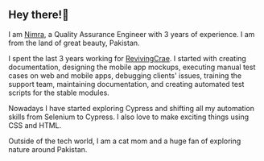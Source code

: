 <H2>Hey there!👋</H2> 

<p> I am <a href="www.linkedin.com/in/nimra-awan/">Nimra</a>, a Quality Assurance Engineer with 3 years of experience. I am from the land of great beauty, Pakistan.

I spent the last 3 years working for <a href="https://revivingcare.com/">RevivingCrae</a>. I started with creating documentation, designing the mobile app mockups, executing manual test cases on web and mobile apps, debugging clients' issues, training the support team, maintaining documentation, and creating automated test scripts for the stable modules.

Nowadays I have started exploring Cypress and shifting all my automation skills from Selenium to Cypress. I also love to make exciting things using CSS and HTML.

Outside of the tech world, I am a cat mom and a huge fan of exploring nature around Pakistan.</p>

